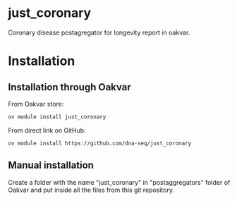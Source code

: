 # just_coronary
Coronary disease postagregator for longevity report in oakvar.


# Installation
## Installation through Oakvar

From Oakvar store:
```bash
ov module install just_coronary
```
From direct link on GitHub:
```bash
ov module install https://github.com/dna-seq/just_coronary
```

## Manual installation

Create a folder with the name "just_coronary" in "postaggregators" folder of Oakvar and put inside all the files from this git repository.
